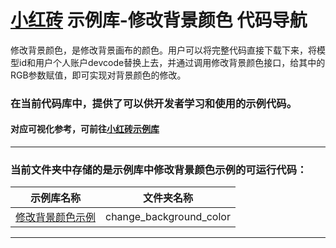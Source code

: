 # [小红砖](www.bos.xyz) 示例库-修改背景颜色 代码导航


修改背景颜色，是修改背景画布的颜色。用户可以将完整代码直接下载下来，将模型id和用户个人账户devcode替换上去，并通过调用修改背景颜色接口，给其中的RGB参数赋值，即可实现对背景颜色的修改。

### 在当前代码库中，提供了可以供开发者学习和使用的示例代码。

#### 对应可视化参考，可前往[小红砖示例库](https://www.bos.xyz/examples/)

---

### 当前文件夹中存储的是示例库中修改背景颜色示例的可运行代码：

示例库名称 | 文件夹名称 
------------ | ------------- 
[修改背景颜色示例](https://www.bos.xyz/examples/change_background_color.html) | change_background_color

---
